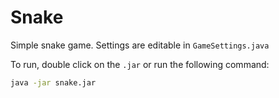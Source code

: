 # Snake

Simple snake game. Settings are editable in `GameSettings.java`

To run, double click on the `.jar` or run the following command:

```sh
java -jar snake.jar
```